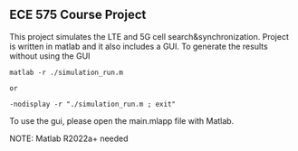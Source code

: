 ## ECE 575 Course Project

This project simulates the LTE and 5G cell search&synchronization. Project is written in matlab and it also includes a GUI. To generate the results without using the GUI

```
matlab -r ./simulation_run.m

or 

-nodisplay -r "./simulation_run.m ; exit"
```

To use the gui, please open the main.mlapp file with Matlab. 

NOTE: Matlab R2022a+ needed
